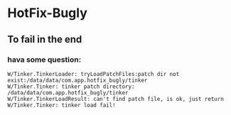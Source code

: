 # HotFix-Bugly
## To fail in the end 
### hava some question:
``` Log
W/Tinker.TinkerLoader: tryLoadPatchFiles:patch dir not exist:/data/data/com.app.hotfix_bugly/tinker
W/Tinker.Tinker: tinker patch directory: /data/data/com.app.hotfix_bugly/tinker
W/Tinker.TinkerLoadResult: can't find patch file, is ok, just return
W/Tinker.Tinker: tinker load fail!
```

